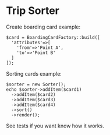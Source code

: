 # Trip Sorter
Create boarding card example:
```
$card = BoardingCardFactory::build([
  'attributes'=>[
    'from'=>'Point A',
    'to'=>'Point B'
  ]
]);
```

Sorting cards example:
```
$sorter = new Sorter();
echo $sorter->addItem($card1)
  ->addItem($card2)
  ->addItem($card3)
  ->addItem($card4)
  ->sort()
  ->render();

```

See tests if you want know how it works.
